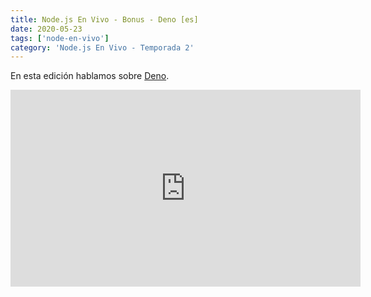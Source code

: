 ```yaml
---
title: Node.js En Vivo - Bonus - Deno [es]
date: 2020-05-23
tags: ['node-en-vivo']
category: 'Node.js En Vivo - Temporada 2'
---
```

En esta edición hablamos sobre [Deno](https://deno.land).

<iframe class="mt-2" width="560" height="315" src="https://www.youtube.com/embed/SXl0YzCLhCo" title="YouTube video player" frameborder="0" allow="accelerometer; autoplay; clipboard-write; encrypted-media; gyroscope; picture-in-picture" allowfullscreen></iframe>
